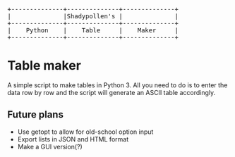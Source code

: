 <pre>	
+--------------+--------------+--------------+
|              |Shadypollen's |              |
+--------------+--------------+--------------+
|    Python    |    Table     |    Maker     |
+--------------+--------------+--------------+
</pre>

# Table maker

A simple script to make tables in Python 3. 
All you need to do is to enter the data row by row and 
the script will generate an ASCII table accordingly.

## Future plans

* Use getopt to allow for old-school option input 
* Export lists in JSON and HTML format
* Make a GUI version(?)
